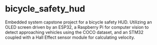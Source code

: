 # bicycle_safety_hud
Embedded system capstone project for a bicycle safety HUD. Utilizing an OLED screen driven by an ESP32, a Raspberry Pi for computer vision to detect approaching vehicles using the COCO dataset, and an STM32 coupled with a Hall Effect sensor module for calculating velocity.
